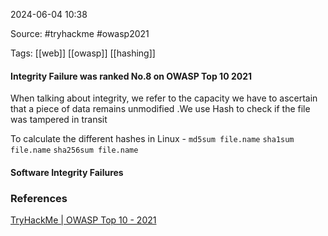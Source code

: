 
2024-06-04 10:38

Source: #tryhackme #owasp2021 

Tags: [[web]] [[owasp]] [[hashing]]

#### Integrity Failure was ranked No.8 on OWASP Top 10 2021

When talking about integrity, we refer to the capacity we have to ascertain that a piece of data remains unmodified .We use Hash to check if the file was tampered in transit 

To calculate the different hashes in Linux - 
`md5sum file.name`
`sha1sum file.name`
`sha256sum file.name`

#### Software Integrity Failures



### References
[TryHackMe | OWASP Top 10 - 2021](https://tryhackme.com/r/room/owasptop102021)